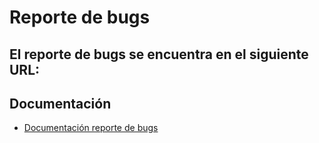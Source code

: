 
# Reporte de bugs

## El reporte de bugs se encuentra en el siguiente URL:
### 



## Documentación

- [Documentación reporte de bugs](https://drive.google.com/file/d/1R_Bdnag8v5JObgKnXqw_80EeIjILrU68/view?usp=sharing)

